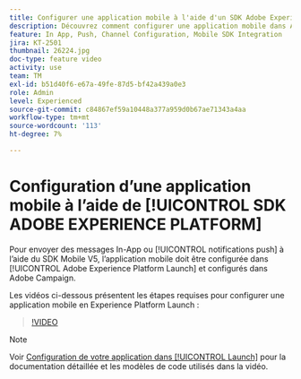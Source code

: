 ```yaml
---
title: Configurer une application mobile à l'aide d'un SDK Adobe Experience Platform
description: Découvrez comment configurer une application mobile dans Adobe Experience Platform Launch et comment la configurer dans Adobe Campaign.
feature: In App, Push, Channel Configuration, Mobile SDK Integration
jira: KT-2501
thumbnail: 26224.jpg
doc-type: feature video
activity: use
team: TM
exl-id: b51d40f6-e67a-49fe-87d5-bf42a439a0e3
role: Admin
level: Experienced
source-git-commit: c84867ef59a10448a377a959d0b67ae71343a4aa
workflow-type: tm+mt
source-wordcount: '113'
ht-degree: 7%

---
```



# Configuration d’une application mobile à l’aide de [!UICONTROL SDK ADOBE EXPERIENCE PLATFORM]

Pour envoyer des messages In-App ou [!UICONTROL notifications push] à l’aide du SDK Mobile V5, l’application mobile doit être configurée dans [!UICONTROL Adobe Experience Platform Launch] et configurés dans Adobe Campaign.

Les vidéos ci-dessous présentent les étapes requises pour configurer une application mobile en Experience Platform Launch :

>[!VIDEO](https://video.tv.adobe.com/v/26224?quality=12&learn=on)

>[!NOTE]
>
>Voir [Configuration de votre application dans [!UICONTROL Launch]](https://experienceleague.adobe.com/docs/campaign-standard/using/administrating/configuring-channels/configuring-a-mobile-application.html?lang=en) pour la documentation détaillée et les modèles de code utilisés dans la vidéo.
